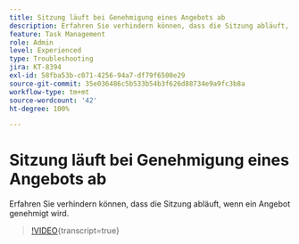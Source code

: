 ```yaml
---
title: Sitzung läuft bei Genehmigung eines Angebots ab
description: Erfahren Sie verhindern können, dass die Sitzung abläuft, wenn ein Angebot genehmigt wird.
feature: Task Management
role: Admin
level: Experienced
type: Troubleshooting
jira: KT-8394
exl-id: 58fba53b-c071-4256-94a7-df79f6500e29
source-git-commit: 35e036486c5b533b54b3f626d88734e9a9fc3b8a
workflow-type: tm+mt
source-wordcount: '42'
ht-degree: 100%

---
```


# Sitzung läuft bei Genehmigung eines Angebots ab

Erfahren Sie verhindern können, dass die Sitzung abläuft, wenn ein Angebot genehmigt wird.

>[!VIDEO](https://video.tv.adobe.com/v/335898?quality=12&learn=on){transcript=true}
